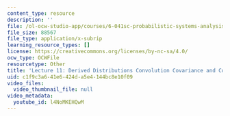 ```yaml
---
content_type: resource
description: ''
file: /ol-ocw-studio-app/courses/6-041sc-probabilistic-systems-analysis-and-applied-probability-fall-2013/l4NoMKEHQwM_captions.webvtt
file_size: 88567
file_type: application/x-subrip
learning_resource_types: []
license: https://creativecommons.org/licenses/by-nc-sa/4.0/
ocw_type: OCWFile
resourcetype: Other
title: 'Lecture 11: Derived Distributions Convolution Covariance and Correlation captions'
uid: c1f9c3a6-41e6-424d-a5e4-144bc8e10f09
video_files:
  video_thumbnail_file: null
video_metadata:
  youtube_id: l4NoMKEHQwM
---
```

